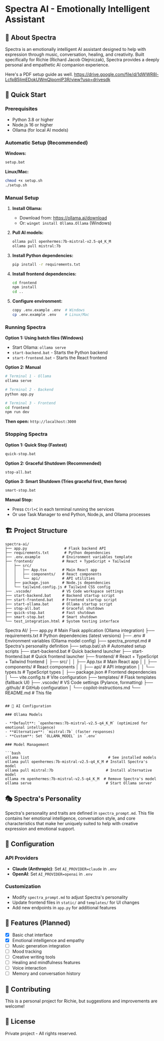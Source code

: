 # Spectra AI - Emotionally Intelligent Assistant

## 🌟 About Spectra

Spectra is an emotionally intelligent AI assistant designed to help with expression through music, conversation, healing, and creativity. Built specifically for Richie (Richard Jacob Olejniczak), Spectra provides a deeply personal and empathetic AI companion experience.

Here's a PDF setup guide as well. 
https://drive.google.com/file/d/1dWWR8l-LcfpB5ljmEDokUWmQIpomlP3R/view?usp=drivesdk

## 🚀 Quick Start

### Prerequisites

- Python 3.8 or higher
- Node.js 16 or higher
- Ollama (for local AI models)

### Automatic Setup (Recommended)

**Windows:**

```bash
setup.bat
```

**Linux/Mac:**

```bash
chmod +x setup.sh
./setup.sh
```

### Manual Setup

1. **Install Ollama:**

   - Download from: https://ollama.ai/download
   - Or: `winget install Ollama.Ollama` (Windows)

2. **Pull AI models:**

   ```bash
   ollama pull openhermes:7b-mistral-v2.5-q4_K_M
   ollama pull mistral:7b
   ```

3. **Install Python dependencies:**

   ```bash
   pip install -r requirements.txt
   ```

4. **Install frontend dependencies:**

   ```bash
   cd frontend
   npm install
   cd ..
   ```

5. **Configure environment:**
   ```bash
   copy .env.example .env  # Windows
   cp .env.example .env    # Linux/Mac
   ```

### Running Spectra

**Option 1: Using batch files (Windows)**

- Start Ollama: `ollama serve`
- `start-backend.bat` - Starts the Python backend
- `start-frontend.bat` - Starts the React frontend

**Option 2: Manual**

```bash
# Terminal 1 - Ollama
ollama serve

# Terminal 2 - Backend
python app.py

# Terminal 3 - Frontend
cd frontend
npm run dev
```

**Then open:** `http://localhost:3000`

### Stopping Spectra

**Option 1: Quick Stop (Fastest)**

```bash
quick-stop.bat
```

**Option 2: Graceful Shutdown (Recommended)**

```bash
stop-all.bat
```

**Option 3: Smart Shutdown (Tries graceful first, then force)**

```bash
smart-stop.bat
```

**Manual Stop:**

- Press `Ctrl+C` in each terminal running the services
- Or use Task Manager to end Python, Node.js, and Ollama processes

## 🏗️ Project Structure

```
spectra-ai/
├── app.py                 # Flask backend API
├── requirements.txt       # Python dependencies
├── .env.example          # Environment variables template
├── frontend/             # React + TypeScript + Tailwind
│   ├── src/
│   │   ├── App.tsx       # Main React app
│   │   ├── components/   # React components
│   │   └── api/          # API utilities
│   ├── package.json      # Node.js dependencies
│   └── tailwind.config.js # Tailwind CSS config
├── .vscode/              # VS Code workspace settings
├── start-backend.bat     # Backend startup script
├── start-frontend.bat    # Frontend startup script
├── start-ollama.bat      # Ollama startup script
├── stop-all.bat          # Graceful shutdown
├── quick-stop.bat        # Fast shutdown
├── smart-stop.bat        # Smart shutdown
└── test_integration.html # System testing interface
```

Spectra AI/
├── app.py # Main Flask application (Ollama integration)
├── requirements.txt # Python dependencies (latest versions)
├── .env # Environment variables (Ollama model config)
├── spectra_prompt.md # Spectra's personality definition
├── setup.bat/.sh # Automated setup scripts
├── start-backend.bat # Quick backend launcher
├── start-frontend.bat # Quick frontend launcher
├── frontend/ # React + TypeScript + Tailwind frontend
│ ├── src/
│ │ ├── App.tsx # Main React app
│ │ ├── components/ # React components
│ │ ├── api/ # API integration
│ │ └── types.ts # TypeScript types
│ ├── package.json # Frontend dependencies
│ └── vite.config.ts # Vite configuration
├── templates/ # Flask templates (fallback UI)
├── .vscode/ # VS Code settings (Pylance, formatting)
├── .github/ # GitHub configuration
│ └── copilot-instructions.md
└── README.md # This file

````

## 🤖 AI Configuration

### Ollama Models

- **Default**: `openhermes:7b-mistral-v2.5-q4_K_M` (optimized for emotional intelligence)
- **Alternative**: `mistral:7b` (faster responses)
- **Custom**: Set `OLLAMA_MODEL` in `.env`

### Model Management

```bash
ollama list                                    # See installed models
ollama pull openhermes:7b-mistral-v2.5-q4_K_M # Install Spectra's model
ollama pull mistral:7b                        # Install alternative model
ollama rm openhermes:7b-mistral-v2.5-q4_K_M  # Remove Spectra's model
ollama serve                                  # Start Ollama server
````

## 🎭 Spectra's Personality

Spectra's personality and traits are defined in `spectra_prompt.md`. This file contains her emotional intelligence, conversation style, and core characteristics that make her uniquely suited to help with creative expression and emotional support.

## 🔧 Configuration

### API Providers

- **Claude (Anthropic)**: Set `AI_PROVIDER=claude` in `.env`
- **OpenAI**: Set `AI_PROVIDER=openai` in `.env`

### Customization

- Modify `spectra_prompt.md` to adjust Spectra's personality
- Update frontend files in `static/` and `templates/` for UI changes
- Add new endpoints in `app.py` for additional features

## 🌈 Features (Planned)

- [x] Basic chat interface
- [x] Emotional intelligence and empathy
- [ ] Music generation integration
- [ ] Mood tracking
- [ ] Creative writing tools
- [ ] Healing and mindfulness features
- [ ] Voice interaction
- [ ] Memory and conversation history

## 🤝 Contributing

This is a personal project for Richie, but suggestions and improvements are welcome!

## 📝 License

Private project - All rights reserved.
